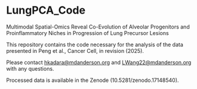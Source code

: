 # LungPCA_Code
Multimodal Spatial-Omics Reveal Co-Evolution of Alveolar Progenitors and Proinflammatory Niches in Progression of Lung Precursor Lesions 

This repository contains the code necessary for the analysis of the data presented in Peng et al., Cancer Cell, in revision (2025).

Please contact hkadara@mdanderson.org and LWang22@mdanderson.org with any questions.

Processed data is available in the Zenode (10.5281/zenodo.17148540).


